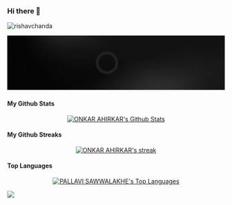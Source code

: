 ### Hi there 👋
<div align="center">
   <p align="left"> <img src="https://komarev.com/ghpvc/?username=onkar1204&label=Profile%20views&color=0e75b6&style=flat" alt="rishavchanda" /> </p>

![MasterHead(banner1.gif)](onkarahirkar.gif)

   </div> 
   
<!--
**onkar1204/onkar1204** is a ✨ _special_ ✨ repository because its `README.md` (this file) appears on your GitHub profile.

Here are some ideas to get you started:

- 🔭 I’m currently working on ...
- 🌱 I’m currently learning java Spring Boot
- 👯 I’m looking to collaborate on ...
- 🤔 I’m looking for help with ...
- 💬 Ask me about ...
- 📫 How to reach me: ...
- 😄 Pronouns: ...
- ⚡ Fun fact: ...
-->
#### My Github Stats
<p align="center">
<a href="https://github.com/onkar1204/github-readme-stats"><img alt="ONKAR AHIRKAR's Github Stats" src="https://github-readme-stats.vercel.app/api?username=onkar1204&show_icons=true&count_private=true&theme=transparent&border_color=DDDAD5&text_color=e6b400&icon_color=D24939&title_color=D24939&ring_color=D24939&include_all_commits=true&border_radius=20"/></a>
</p>


####    My Github Streaks

 <p align="center">
    <a href="https://github.com/onkar1204/github-readme-streak-stats">
     <img title="🔥 Get streak stats for your profile at git.io/streak-stats" alt="ONKAR AHIRKAR's streak" src="https://github-readme-streak-stats.herokuapp.com/?user=onkar1204&show_icons=true&count_private=true&theme=gruvbox&background=D24939&border=DDDAD5&stroke=DBDDD3&ring=FEFEFE&dates=F0F4F0&currStreakNum=DDBE28&border=DDDAD5&currStreakLabel=DDBE28&border_radius=20"/>
    </a>
</p>

#### Top Languages
<p align="center">
<a href="https://github.com/sawwalakhepallavi/github-readme-stats"><img alt="PALLAVI SAWWALAKHE's Top Languages" src="https://github-readme-stats.vercel.app/api/top-langs/?username=sawwalakhepallavi&langs_count=8&count_private=true&layout=compact&theme=transparent&border_color=DDDAD5&title_color=D24939&text_color=e6b400&border_radius=20"/></a>
</p>

<img  src="https://github.com/onkar1204/onkar1204/blob/main/image/borderseperator.gif">
 





